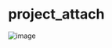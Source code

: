 # project_attach
![image](https://github.com/fqj102/project_attach/assets/12655412/64138fc0-8463-4b65-8cdc-0a3ffab51f8f)
